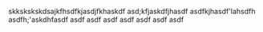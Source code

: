 skkskskskdsajkfhsdfkjasdjfkhaskdf
asd;kfjaskdfjhasdf
asdfkjhasdf'lahsdfh
asdfh;'askdhfasdf
asdf
asdf
asdf
asdf
asdf
asdf
asdf
